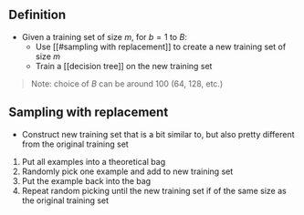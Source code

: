 ## Definition

- Given a training set of size $m$, for $b=1$ to $B$:
	- Use [[#sampling with replacement]] to create a new training set of size $m$
	- Train a [[decision tree]] on the new training set

> Note: choice of $B$ can be around 100 (64, 128, etc.)

## Sampling with replacement

- Construct new training set that is a bit similar to, but also pretty different from the original training set
1. Put all examples into a theoretical bag
2. Randomly pick one example and add to new training set
3. Put the example back into the bag
4. Repeat random picking until the new training set if of the same size as the original training set
